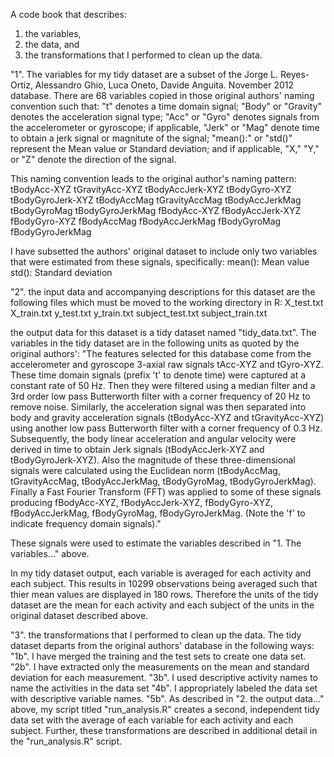  A code book that describes:
 1. the variables, 
 2. the data, and 
 3. the transformations that I performed to clean up the data.
 
 "1". The variables for my tidy dataset are a subset of the 
 Jorge L. Reyes-Ortiz, Alessandro Ghio, Luca Oneto, Davide 
 Anguita. November 2012 database. There are 68 variables
 copied in those original authors' naming convention such 
 that: "t" denotes a time domain signal; "Body" or "Gravity" 
 denotes the acceleration signal type; "Acc" or "Gyro" denotes 
 signals from the accelerometer or gyroscope; if applicable, 
 "Jerk" or "Mag" denote time to obtain a jerk signal or 
 magnitute of the signal; "mean():" or "std()" represent the 
 Mean value or Standard deviation; and if applicable, "X," "Y," 
 or "Z" denote the direction of the signal.
 
 This naming convention leads to the original author's naming
 pattern:
 tBodyAcc-XYZ
tGravityAcc-XYZ
tBodyAccJerk-XYZ
tBodyGyro-XYZ
tBodyGyroJerk-XYZ
tBodyAccMag
tGravityAccMag
tBodyAccJerkMag
tBodyGyroMag
tBodyGyroJerkMag
fBodyAcc-XYZ
fBodyAccJerk-XYZ
fBodyGyro-XYZ
fBodyAccMag
fBodyAccJerkMag
fBodyGyroMag
fBodyGyroJerkMag

I have subsetted the authors' original dataset to include only
two variables that were estimated from these signals, specifically: 
mean(): Mean value
std(): Standard deviation

"2". the input data and accompanying descriptions for this dataset 
are the following files which must be moved to the working 
directory in R:
X_test.txt 
X_train.txt
y_test.txt 
y_train.txt
subject_test.txt
subject_train.txt

the output data for this dataset is a tidy dataset named
"tidy_data.txt". The variables in the tidy dataset are in
the following units as quoted by the original authors':
"The features selected for this database come from the accelerometer 
and gyroscope 3-axial raw signals tAcc-XYZ and tGyro-XYZ. These time 
domain signals (prefix 't' to denote time) were captured at a constant 
rate of 50 Hz. Then they were filtered using a median filter and a 3rd 
order low pass Butterworth filter with a corner frequency of 20 Hz to 
remove noise. Similarly, the acceleration signal was then separated 
into body and gravity acceleration signals (tBodyAcc-XYZ and 
tGravityAcc-XYZ) using another low pass Butterworth filter with a 
corner frequency of 0.3 Hz. 
Subsequently, the body linear acceleration and angular velocity were 
derived in time to obtain Jerk signals (tBodyAccJerk-XYZ and 
tBodyGyroJerk-XYZ). Also the magnitude of these three-dimensional 
signals were calculated using the Euclidean norm (tBodyAccMag, 
tGravityAccMag, tBodyAccJerkMag, tBodyGyroMag, tBodyGyroJerkMag). 
Finally a Fast Fourier Transform (FFT) was applied to some of these 
signals producing fBodyAcc-XYZ, fBodyAccJerk-XYZ, fBodyGyro-XYZ, 
fBodyAccJerkMag, fBodyGyroMag, fBodyGyroJerkMag. (Note the 'f' to 
indicate frequency domain signals)." 

These signals were used to estimate the variables described in "1. 
The variables..." above.

In my tidy dataset output, each variable is averaged for each 
activity and each subject. This results in 10299 observations being
averaged such that thier mean values are displayed in 180 rows. 
Therefore the units of the tidy dataset are the mean for each 
activity and each subject of the units in the original dataset 
described above.

"3". the transformations that I performed to clean up the data. The 
tidy dataset departs from the original authors' database in the following
ways:
"1b".	I have merged the training and the test sets to create one data set.
"2b".	I have extracted only the measurements on the mean and standard 
    deviation for each measurement. 
"3b".	I used descriptive activity names to name the activities in the 
    data set
"4b".	I appropriately labeled the data set with descriptive variable names. 
"5b".	As described in "2. the output data..." above, my script titled
    "run_analysis.R" creates a second, independent tidy data set with the 
    average of each variable for each activity and each subject. Further,
    these transformations are described in additional detail in the
    "run_analysis.R" script.
